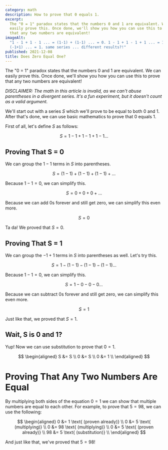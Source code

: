 ```yaml
---
category: math
description: How to prove that 0 equals 1.
excerpt:
  The "0 = 1" paradox states that the numbers 0 and 1 are equivalent. We can
  easily prove this. Once done, we'll show you how you can use this to prove
  that any two numbers are equivalent!
imageAlt:
  "1 - 1 + 1 - 1 ... = (1-1) + (1-1) ... = 0. 1 - 1 + 1 - 1 + 1 ... = 1+(-1+1) +
  (-1+1) ... = 1. same series ... different results?!"
published: 2021-12-08
title: Does Zero Equal One?
---
```


The "0 = 1" paradox states that the numbers 0 and 1 are equivalent. We can
easily prove this. Once done, we'll show you how you can use this to prove that
any two numbers are equivalent!

_DISCLAIMER: The math in this article is invalid, as we can't abuse parentheses
in a divergent series. It's a fun experiment, but it doesn't count as a valid
argument._

We'll start out with a series $S$ which we'll prove to be equal to both 0 and 1.
After that's done, we can use basic mathematics to prove that 0 equals 1.

First of all, let's define $S$ as follows:

$$
S = 1 - 1 + 1 - 1 + 1 - 1...
$$

## Proving That S = 0

We can group the $1 - 1$ terms in $S$ into parentheses.

$$
S = (1 - 1) + (1 - 1) + (1 - 1) + ...
$$

Because $1 - 1 = 0$, we can simplify this.

$$
S = 0 + 0 + 0 + ...
$$

Because we can add 0s forever and still get zero, we can simplify this even
more.

$$
S = 0
$$

Ta da! We proved that $S = 0$.

## Proving That S = 1

We can group the $-1 + 1$ terms in $S$ into parentheses as well. Let's try this.

$$
S = 1 - (1 - 1) - (1 - 1) - (1 - 1) ...
$$

Because $1 - 1 = 0$, we can simplify this.

$$
S = 1 - 0 - 0 - 0 ...
$$

Because we can subtract 0s forever and still get zero, we can simplify this even
more.

$$
S = 1
$$

Just like that, we proved that $S = 1$.

## Wait, S is 0 and 1?

Yup! Now we can use substitution to prove that $0 = 1$.

$$
\begin{aligned}
S &= S \\
0 &= S \\
0 &= 1 \\
\end{aligned}
$$

# Proving That Any Two Numbers Are Equal

By multiplying both sides of the equation $0 = 1$ we can show that multiple
numbers are equal to each other. For example, to prove that $5 = 98$, we can use
the following:

$$
\begin{aligned}
0 &= 1 \text{ (proven already)} \\
0 &= 5 \text{ (multiplying)} \\
0 &= 98 \text{ (multiplying)} \\
0 &= 5 \text{ (proven already)} \\
98 &= 5 \text{ (substitution)} \\
\end{aligned}
$$

And just like that, we've proved that $5 = 98$!
